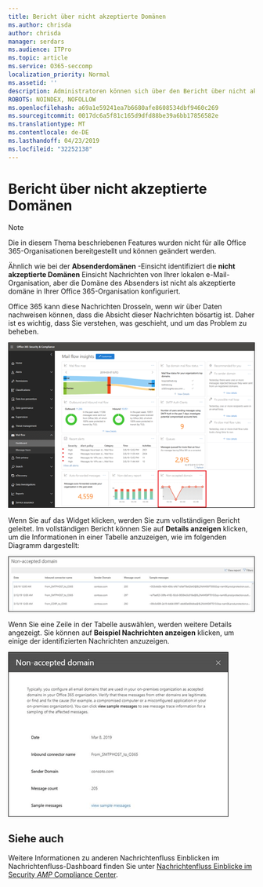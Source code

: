 ```yaml
---
title: Bericht über nicht akzeptierte Domänen
ms.author: chrisda
author: chrisda
manager: serdars
ms.audience: ITPro
ms.topic: article
ms.service: O365-seccomp
localization_priority: Normal
ms.assetid: ''
description: Administratoren können sich über den Bericht über nicht akzeptierte Domänen im Nachrichtenübermittlungs-Dashboard im Security & Compliance Center informieren.
ROBOTS: NOINDEX, NOFOLLOW
ms.openlocfilehash: a69a1e59241ea7b6680afe8608534dbf9460c269
ms.sourcegitcommit: 0017dc6a5f81c165d9dfd88be39a6bb17856582e
ms.translationtype: MT
ms.contentlocale: de-DE
ms.lasthandoff: 04/23/2019
ms.locfileid: "32252138"
---
```

# <a name="non-accepted-domain-report"></a>Bericht über nicht akzeptierte Domänen

> [!NOTE]
> Die in diesem Thema beschriebenen Features wurden nicht für alle Office 365-Organisationen bereitgestellt und können geändert werden.

Ähnlich wie bei der **Absenderdomänen** -Einsicht identifiziert die **nicht akzeptierte Domänen** Einsicht Nachrichten von Ihrer lokalen e-Mail-Organisation, aber die Domäne des Absenders ist nicht als akzeptierte domäne in Ihrer Office 365-Organisation konfiguriert.

Office 365 kann diese Nachrichten Drosseln, wenn wir über Daten nachweisen können, dass die Absicht dieser Nachrichten bösartig ist. Daher ist es wichtig, dass Sie verstehen, was geschieht, und um das Problem zu beheben.

![Der Bericht über nicht akzeptierte Domäne im Nachrichtenübermittlungs-Dashboard im Security & Compliance Center](media/non-accepted-domain-report-selected.png)

Wenn Sie auf das Widget klicken, werden Sie zum vollständigen Bericht geleitet. Im vollständigen Bericht können Sie auf **Details anzeigen** klicken, um die Informationen in einer Tabelle anzuzeigen, wie im folgenden Diagramm dargestellt:

![Details-Tabelle im Bericht "nicht akzeptierte Domäne" anzeigen](media/non-accepted-domain-report-view-details.png)

Wenn Sie eine Zeile in der Tabelle auswählen, werden weitere Details angezeigt. Sie können auf **Beispiel Nachrichten anzeigen** klicken, um einige der identifizierten Nachrichten anzuzeigen.

![Auswählen einer Zeile in der Details-Tabelle im Bericht "nicht akzeptierte Domäne"](media/non-accepted-domain-report-select-row-in-table.png)

## <a name="see-also"></a>Siehe auch

Weitere Informationen zu anderen Nachrichtenfluss Einblicken im Nachrichtenfluss-Dashboard finden Sie unter [Nachrichtenfluss Einblicke im Security _AMP_ Compliance Center](mail-flow-insights-v2.md).
